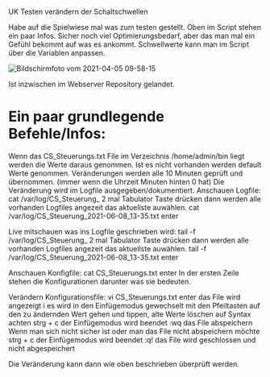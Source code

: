 UK
Testen verändern der Schaltschwellen

Habe auf die Spielwiese mal was zum testen gestellt.
Oben im Script stehen ein paar Infos.
Sicher noch viel Optimierungsbedarf, aber das man mal ein Gefühl bekommt auf was es ankommt.
Schwellwerte kann man im Script über die Variablen anpassen.

![Bildschirmfoto vom 2021-04-05 09-58-15](https://user-images.githubusercontent.com/60625731/113552790-f338a000-95f6-11eb-9e95-d39fb83abbfe.png)


Ist inzwischen im Webserver Repository gelandet.
# Ein paar grundlegende Befehle/Infos:
Wenn das CS_Steuerungs.txt File im Verzeichnis /home/admin/bin liegt werden die Werte daraus genommen.
Ist es nicht vorhanden werden default Werte genommen.
Veränderungen werden alle 10 Minuten geprüft und übernommen. (immer wenn die Uhrzeit Minuten hinten 0 hat)
Die Veränderung wird im Logfile ausgegeben/dokumentiert.
Anschauen Logfile:
cat /var/log/CS_Steuerung_      2 mal Tabulator Taste drücken dann werden alle vorhanden Logfiles angezeit das aktuellste auwählen.
cat /var/log/CS_Steuerung_2021-06-08_13-35.txt     enter

Live mitschauen was ins Logfile geschrieben wird:
tail -f /var/log/CS_Steuerung_      2 mal Tabulator Taste drücken dann werden alle vorhanden Logfiles angezeit das aktuellste auwählen.
tail -f /var/log/CS_Steuerung_2021-06-08_13-35.txt   enter

Anschauen Konfigfile:
cat CS_Steuerungs.txt    enter       In der ersten Zeile stehen die Konfigurationen darunter was sie bedeuten.

Verändern Konfigurationsfile:
vi CS_Steuerungs.txt      enter     das File wird angezeigt 
i                                   es wird in den Einfügemodus gewechselt
mit den Pfeiltasten auf den zu ändernden Wert gehen und tippen, alte Werte löschen auf Syntax achten
strg + c                            der Einfügemodus wird beendet
:wq                                 das File abspeichern
Wenn man sich nicht sicher ist oder man das File nicht abspeichern möchte
strg + c                            der Einfügemodus wird beendet
:q!                                 das File wird geschlossen und nicht abgespeichert

Die Veränderung kann dann wie oben beschrieben überprüft werden.
